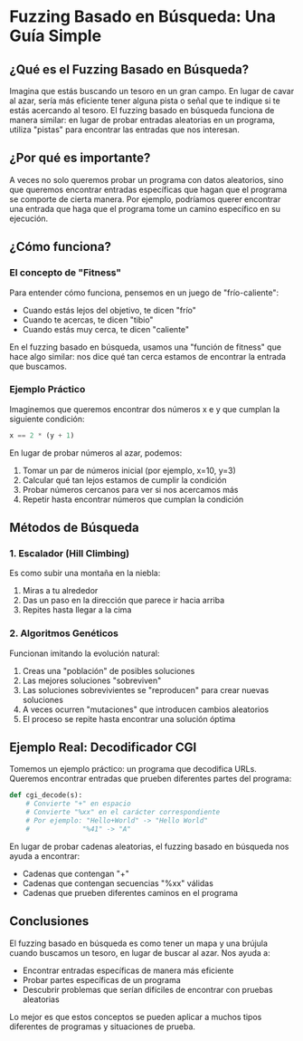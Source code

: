 # Fuzzing Basado en Búsqueda: Una Guía Simple

## ¿Qué es el Fuzzing Basado en Búsqueda?

Imagina que estás buscando un tesoro en un gran campo. En lugar de cavar al azar, sería más eficiente tener alguna pista o señal que te indique si te estás acercando al tesoro. El fuzzing basado en búsqueda funciona de manera similar: en lugar de probar entradas aleatorias en un programa, utiliza "pistas" para encontrar las entradas que nos interesan.

## ¿Por qué es importante?

A veces no solo queremos probar un programa con datos aleatorios, sino que queremos encontrar entradas específicas que hagan que el programa se comporte de cierta manera. Por ejemplo, podríamos querer encontrar una entrada que haga que el programa tome un camino específico en su ejecución.

## ¿Cómo funciona?

### El concepto de "Fitness"

Para entender cómo funciona, pensemos en un juego de "frío-caliente":

- Cuando estás lejos del objetivo, te dicen "frío"
- Cuando te acercas, te dicen "tibio"
- Cuando estás muy cerca, te dicen "caliente"

En el fuzzing basado en búsqueda, usamos una "función de fitness" que hace algo similar: nos dice qué tan cerca estamos de encontrar la entrada que buscamos.

### Ejemplo Práctico

Imaginemos que queremos encontrar dos números x e y que cumplan la siguiente condición:

```python
x == 2 * (y + 1)
```

En lugar de probar números al azar, podemos:

1. Tomar un par de números inicial (por ejemplo, x=10, y=3)
2. Calcular qué tan lejos estamos de cumplir la condición
3. Probar números cercanos para ver si nos acercamos más
4. Repetir hasta encontrar números que cumplan la condición

## Métodos de Búsqueda

### 1. Escalador (Hill Climbing)

Es como subir una montaña en la niebla:

1. Miras a tu alrededor
2. Das un paso en la dirección que parece ir hacia arriba
3. Repites hasta llegar a la cima

### 2. Algoritmos Genéticos

Funcionan imitando la evolución natural:

1. Creas una "población" de posibles soluciones
2. Las mejores soluciones "sobreviven"
3. Las soluciones sobrevivientes se "reproducen" para crear nuevas soluciones
4. A veces ocurren "mutaciones" que introducen cambios aleatorios
5. El proceso se repite hasta encontrar una solución óptima

## Ejemplo Real: Decodificador CGI

Tomemos un ejemplo práctico: un programa que decodifica URLs. Queremos encontrar entradas que prueben diferentes partes del programa:

```python
def cgi_decode(s):
    # Convierte "+" en espacio
    # Convierte "%xx" en el carácter correspondiente
    # Por ejemplo: "Hello+World" -> "Hello World"
    #             "%41" -> "A"
```

En lugar de probar cadenas aleatorias, el fuzzing basado en búsqueda nos ayuda a encontrar:

- Cadenas que contengan "+"
- Cadenas que contengan secuencias "%xx" válidas
- Cadenas que prueben diferentes caminos en el programa

## Conclusiones

El fuzzing basado en búsqueda es como tener un mapa y una brújula cuando buscamos un tesoro, en lugar de buscar al azar. Nos ayuda a:

- Encontrar entradas específicas de manera más eficiente
- Probar partes específicas de un programa
- Descubrir problemas que serían difíciles de encontrar con pruebas aleatorias

Lo mejor es que estos conceptos se pueden aplicar a muchos tipos diferentes de programas y situaciones de prueba.
